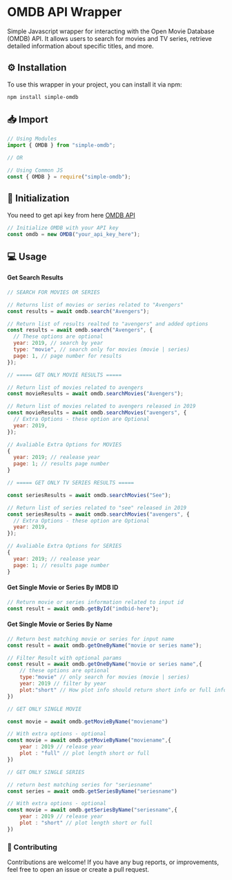 # OMDB API Wrapper

Simple Javascript wrapper for interacting with the Open Movie Database (OMDB) API. It allows users to search for movies and TV series, retrieve detailed information about specific titles, and more.

## ⚙ Installation

To use this wrapper in your project, you can install it via npm:

```bash
npm install simple-omdb
```

## 📥 Import

```js
// Using Modules
import { OMDB } from "simple-omdb";

// OR

// Using Common JS
const { OMDB } = require("simple-omdb");
```

## 🌄 Initialization

You need to get api key from here [OMDB API](https://www.omdbapi.com/apikey.aspx)

```js
// Initialize OMDB with your API key
const omdb = new OMDB("your_api_key_here");
```

## 💻 Usage

#### Get Search Results

```js
// SEARCH FOR MOVIES OR SERIES

// Returns list of movies or series related to "Avengers"
const results = await omdb.search("Avengers");

// Return list of results realted to "avengers" and added options
const results = await omdb.search("Avengers", {
  // These options are optional
  year: 2019, // search by year
  type: "movie", // search only for movies (movie | series)
  page: 1, // page number for results
});

// ===== GET ONLY MOVIE RESULTS =====

// Return list of movies related to avengers
const movieResults = await omdb.searchMovies("Avengers");

// Return list of movies related to avengers released in 2019
const movieResults = await omdb.searchMovies("avengers", {
  // Extra Options - these option are Optional
  year: 2019,
});

// Avaliable Extra Options for MOVIES
{
  year: 2019; // realease year
  page: 1; // results page number
}

// ===== GET ONLY TV SERIES RESULTS =====

const seriesResults = await omdb.searchMovies("See");

// Return list of series related to "see" released in 2019
const seriesResults = await omdb.searchMovies("avengers", {
  // Extra Options - these option are Optional
  year: 2019,
});

// Avaliable Extra Options for SERIES
{
  year: 2019; // realease year
  page: 1; // results page number
}
```

#### Get Single Movie or Series By IMDB ID

```js
// Return movie or series information related to input id
const result = await omdb.getById("imdbid-here");
```

#### Get Single Movie or Series By Name

```js
// Return best matching movie or series for input name
const result = await omdb.getOneByName("movie or series name");

// Filter Result with optional params
const result = await omdb.getOneByName("movie or series name",{
    // these options are optional
    type:"movie" // only search for movies (movie | series)
    year: 2019 // filter by year
    plot:"short" // How plot info should return short info or full info
})

// GET ONLY SINGLE MOVIE

const movie = await omdb.getMovieByName("moviename")

// With extra options - optional
const movie = await omdb.getMovieByName("moviename",{
    year : 2019 // release year
    plot : "full" // plot length short or full
})

// GET ONLY SINGLE SERIES

// return best matching series for "seriesname"
const series = await omdb.getSeriesByName("seriesname")

// With extra options - optional
const movie = await omdb.getSeriesByName("seriesname",{
    year : 2019 // release year
    plot : "short" // plot length short or full
})

```

### 🍃 Contributing

Contributions are welcome! If you have any bug reports, or improvements, feel free to open an issue or create a pull request.
